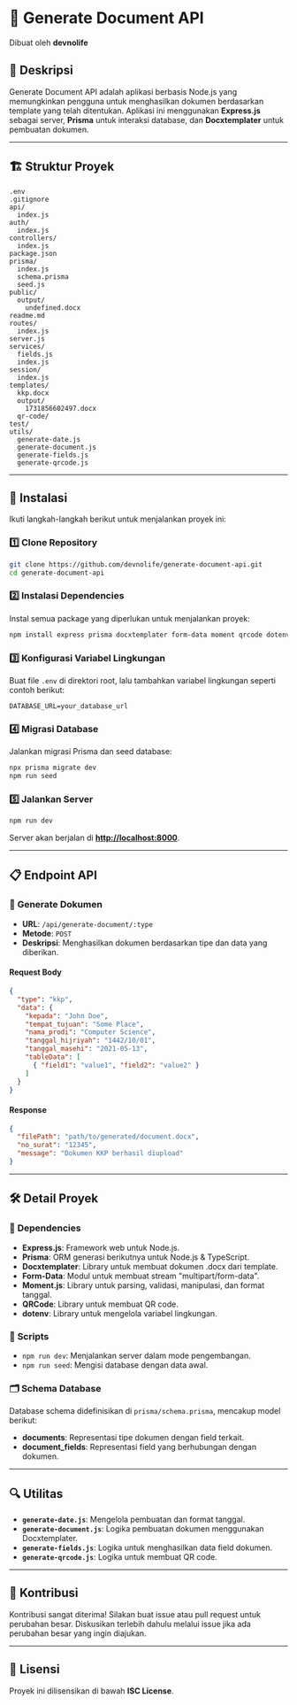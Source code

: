 # 📄 **Generate Document API**  

Dibuat oleh **devnolife**

## 📌 **Deskripsi**  

Generate Document API adalah aplikasi berbasis Node.js yang memungkinkan pengguna untuk menghasilkan dokumen berdasarkan template yang telah ditentukan. Aplikasi ini menggunakan **Express.js** sebagai server, **Prisma** untuk interaksi database, dan **Docxtemplater** untuk pembuatan dokumen.

---

## 🏗️ **Struktur Proyek**

```
.env
.gitignore
api/
  index.js
auth/
  index.js
controllers/
  index.js
package.json
prisma/
  index.js
  schema.prisma
  seed.js
public/
  output/
    undefined.docx
readme.md
routes/
  index.js
server.js
services/
  fields.js
  index.js
session/
  index.js
templates/
  kkp.docx
  output/
    1731856602497.docx
  qr-code/
test/
utils/
  generate-date.js
  generate-document.js
  generate-fields.js
  generate-qrcode.js
```

---

## 🚀 **Instalasi**

Ikuti langkah-langkah berikut untuk menjalankan proyek ini:

### 1️⃣ Clone Repository  

```bash
git clone https://github.com/devnolife/generate-document-api.git
cd generate-document-api
```

### 2️⃣ Instalasi Dependencies  

Instal semua package yang diperlukan untuk menjalankan proyek:  

```bash
npm install express prisma docxtemplater form-data moment qrcode dotenv
```

### 3️⃣ Konfigurasi Variabel Lingkungan  

Buat file `.env` di direktori root, lalu tambahkan variabel lingkungan seperti contoh berikut:  

```env
DATABASE_URL=your_database_url
```

### 4️⃣ Migrasi Database  

Jalankan migrasi Prisma dan seed database:  

```bash
npx prisma migrate dev
npm run seed
```

### 5️⃣ Jalankan Server  

```bash
npm run dev
```

Server akan berjalan di **<http://localhost:8000>**.

---

## 📋 **Endpoint API**

### 🔹 **Generate Dokumen**  

- **URL**: `/api/generate-document/:type`  
- **Metode**: `POST`  
- **Deskripsi**: Menghasilkan dokumen berdasarkan tipe dan data yang diberikan.  

#### **Request Body**  

```json
{
  "type": "kkp",
  "data": {
    "kepada": "John Doe",
    "tempat_tujuan": "Some Place",
    "nama_prodi": "Computer Science",
    "tanggal_hijriyah": "1442/10/01",
    "tanggal_masehi": "2021-05-13",
    "tableData": [
      { "field1": "value1", "field2": "value2" }
    ]
  }
}
```

#### **Response**  

```json
{
  "filePath": "path/to/generated/document.docx",
  "no_surat": "12345",
  "message": "Dokumen KKP berhasil diupload"
}
```

---

## 🛠️ **Detail Proyek**

### 🔧 **Dependencies**

- **Express.js**: Framework web untuk Node.js.  
- **Prisma**: ORM generasi berikutnya untuk Node.js & TypeScript.  
- **Docxtemplater**: Library untuk membuat dokumen .docx dari template.  
- **Form-Data**: Modul untuk membuat stream "multipart/form-data".  
- **Moment.js**: Library untuk parsing, validasi, manipulasi, dan format tanggal.  
- **QRCode**: Library untuk membuat QR code.  
- **dotenv**: Library untuk mengelola variabel lingkungan.

### 🔑 **Scripts**

- `npm run dev`: Menjalankan server dalam mode pengembangan.  
- `npm run seed`: Mengisi database dengan data awal.  

### 🗂️ **Schema Database**  

Database schema didefinisikan di `prisma/schema.prisma`, mencakup model berikut:  

- **documents**: Representasi tipe dokumen dengan field terkait.  
- **document_fields**: Representasi field yang berhubungan dengan dokumen.

---

## 🔍 **Utilitas**

- **`generate-date.js`**: Mengelola pembuatan dan format tanggal.  
- **`generate-document.js`**: Logika pembuatan dokumen menggunakan Docxtemplater.  
- **`generate-fields.js`**: Logika untuk menghasilkan data field dokumen.  
- **`generate-qrcode.js`**: Logika untuk membuat QR code.

---

## 🤝 **Kontribusi**

Kontribusi sangat diterima! Silakan buat issue atau pull request untuk perubahan besar. Diskusikan terlebih dahulu melalui issue jika ada perubahan besar yang ingin diajukan.

---

## 📜 **Lisensi**  

Proyek ini dilisensikan di bawah **ISC License**.
